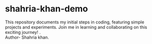 # shahria-khan-demo
This repository documents my initial steps in coding, featuring simple projects and experiments. Join me in learning and collaborating on this exciting journey! .
<br>
Author- Shahria khan.
